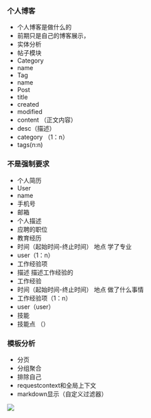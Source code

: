 ### 个人博客 ###
* 个人博客是做什么的
 * 前期只是自己的博客展示，
* 实体分析
* 帖子模块
* Category
 * name
* Tag
 * name 
* Post
 * title
 * created
 * modified
 * content （正文内容）
 * desc（描述） 
 * category （1：n）
 * tags(n:n)

### 不是强制要求 ###
* 个人简历
* User
 * name
 * 手机号
 * 邮箱
 * 个人描述
 * 应聘的职位
* 教育经历
 * 时间（起始时间-终止时间） 地点  学了专业  
 * user（1：n）
* 工作经验项
 * 描述  描述工作经验的 
* 工作经验
 *  时间（起始时间-终止时间） 地点  做了什么事情
 *  工作经验项（1：n）
 *  user（user）  
* 技能
 * 技能点  （）  


### 模板分析 ###
* 分页
* 分组聚合
* 排除自己
* requestcontext和全局上下文
* markdown显示（自定义过滤器） 

![](https://i.imgur.com/uIzwotc.png)
